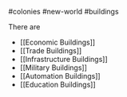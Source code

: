 #colonies #new-world #buildings 

There are
- [[Economic Buildings]]
- [[Trade Buildings]]
- [[Infrastructure Buildings]]
- [[Military Buildings]]
- [[Automation Buildings]]
- [[Education Buildings]]
